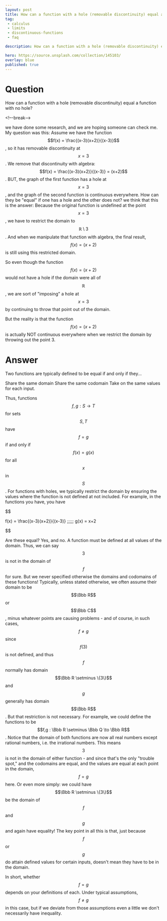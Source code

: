 ```yaml
---
layout: post
title: How can a function with a hole (removable discontinuity) equal a function with no hole
tag:
 - calculus
 - limits
 - discontinuous-functions
 - faq

description: How can a function with a hole (removable discontinuity) equal a function with no hole

hero: https://source.unsplash.com/collection/145103/
overlay: blue 
published: true
---
```


# Question 

How can a function with a hole (removable discontinuity) equal a function with no hole?

<!–-break-–>


we have  done some research, and we are  hoping someone can check me.
 My question was this:
Assume we have the function $$f(x) = \frac{(x-3)(x+2)}{(x-3)}$$, so it has removable discontinuity at $$x = 3$$.
 We remove that discontinuity with algebra: $$f(x) = \frac{(x-3)(x+2)}{(x-3)} = (x+2)$$.
 BUT, the graph of the first function has a hole at $$x = 3$$, and the graph of the second function is continuous everywhere.
 How can they be "equal" if one has a hole and the other does not?
we think that this is the answer: 
Because the original function is undefined at the point $$x = 3$$, we have to restrict the domain to $$\mathbb{R} \setminus 3$$.
 And when we manipulate that function with algebra, the final result, $$f(x) = (x +2)$$ is still using this restricted domain.
 
 So even though the function $$f(x) = (x+2)$$ would not have a hole if the domain were all of $$\mathbb{R}$$, we are sort of "imposing" a hole at $$x = 3$$ by continuing to throw that point out of the domain.
 
 But the reality is that the function $$f(x) = (x +2)$$ is actually NOT continuous everywhere when we restrict the domain by throwing out the point 3.


# Answer 


Two functions are typically defined to be equal if and only if they...

Share the same domain
Share the same codomain
Take on the same values for each input.

Thus, functions $$f,g : S \to T$$ for sets $$S,T$$ have $$f=g$$ if and only if $$f(x) = g(x)$$ for all $$x$$ in $$S$$.
For functions with holes, we typically restrict the domain by ensuring the values where the function is not defined at not included. For example, in the functions you have, you have


$$

f(x) = \frac{(x-3)(x+2)}{(x-3)} \;\;\;\;\; g(x) = x+2

$$


Are these equal? Yes, and no.
A function must be defined at all values of the domain. Thus, we can say $$3$$ is not in the domain of $$f$$ for sure. But we never specified otherwise the domains and codomains of these functions! Typically, unless stated otherwise, we often assume their domain to be $$\Bbb R$$ or $$\Bbb C$$, minus whatever points are causing problems - and of course, in such cases, $$f \neq g$$ since $$f(3)$$ is not defined, and thus $$f$$ normally has domain $$\Bbb R \setminus \{3\}$$ and $$g$$ generally has domain $$\Bbb R$$.
But that restriction is not necessary. For example, we could define the functions to be $$f,g : \Bbb R \setminus \Bbb Q \to \Bbb R$$. Notice that the domain of both functions are now all real numbers except rational numbers, i.e. the irrational numbers. This means $$3$$ is not in the domain of either function - and since that's the only "trouble spot," and the codomains are equal, and the values are equal at each point in the domain, $$f=g$$ here.
Or even more simply: we could have $$\Bbb R \setminus \{3\}$$ be the domain of $$f$$ and $$g$$ and again have equality! The key point in all this is that, just because $$f$$ or $$g$$ do attain defined values for certain inputs, doesn't mean they have to be in the domain.

In short, whether $$f=g$$ depends on your definitions of each. Under typical assumptions, $$f \neq g$$ in this case, but if we deviate from those assumptions even a little we don't necessarily have inequality. 


